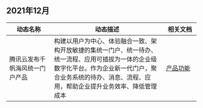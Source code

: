## 2021年12月

<table >
<thead>
<tr>
<th width="20%">动态名称</th>
<th width="50%">动态描述</th> 
<th width="15%">相关文档</th>
</tr>
</thead>
<tbody><tr>
<td>腾讯云发布千帆海风统一门户产品</td>
<td >构建以用户为中心、体验融合一致、架构开放敏捷的集统一门户、统一待办、统一流程、应用可插拔为一体的企业级数字化平台。作为企业新一代门户，聚合业务系统的待办、消息、流程、应用，帮助企业提升业务效率、降低管理成本</td>
<td><a href="https://cloud.tencent.com/document/product/1538/65077">产品功能</a></td>
</tr>
</tbody></table>
